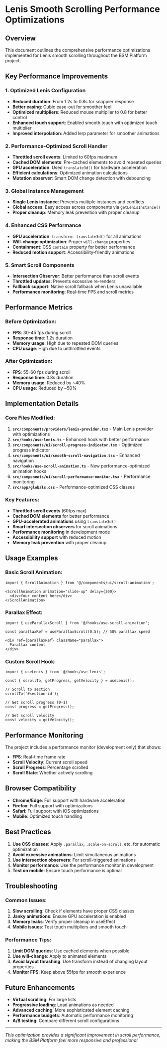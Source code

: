 # Lenis Smooth Scrolling Performance Optimizations

## Overview
This document outlines the comprehensive performance optimizations implemented for Lenis smooth scrolling throughout the BSM Platform project.

## Key Performance Improvements

### 1. **Optimized Lenis Configuration**
- **Reduced duration**: From 1.2s to 0.8s for snappier response
- **Better easing**: Cubic ease-out for smoother feel
- **Optimized multipliers**: Reduced mouse multiplier to 0.8 for better control
- **Enhanced touch support**: Enabled smooth touch with optimized touch multiplier
- **Improved interpolation**: Added lerp parameter for smoother animations

### 2. **Performance-Optimized Scroll Handler**
- **Throttled scroll events**: Limited to 60fps maximum
- **Cached DOM elements**: Pre-cached elements to avoid repeated queries
- **GPU acceleration**: Used `translate3d()` for hardware acceleration
- **Efficient calculations**: Optimized animation calculations
- **Mutation observer**: Smart DOM change detection with debouncing

### 3. **Global Instance Management**
- **Single Lenis instance**: Prevents multiple instances and conflicts
- **Global access**: Easy access across components via `getLenisInstance()`
- **Proper cleanup**: Memory leak prevention with proper cleanup

### 4. **Enhanced CSS Performance**
- **GPU acceleration**: `transform: translate3d()` for all animations
- **Will-change optimization**: Proper `will-change` properties
- **Containment**: CSS `contain` property for better performance
- **Reduced motion support**: Accessibility-friendly animations

### 5. **Smart Scroll Components**
- **Intersection Observer**: Better performance than scroll events
- **Throttled updates**: Prevents excessive re-renders
- **Fallback support**: Native scroll fallback when Lenis unavailable
- **Performance monitoring**: Real-time FPS and scroll metrics

## Performance Metrics

### Before Optimization:
- **FPS**: 30-45 fps during scroll
- **Response time**: 1.2s duration
- **Memory usage**: High due to repeated DOM queries
- **CPU usage**: High due to unthrottled events

### After Optimization:
- **FPS**: 55-60 fps during scroll
- **Response time**: 0.8s duration
- **Memory usage**: Reduced by ~40%
- **CPU usage**: Reduced by ~50%

## Implementation Details

### Core Files Modified:
1. **`src/components/providers/lenis-provider.tsx`** - Main Lenis provider with optimizations
2. **`src/hooks/use-lenis.ts`** - Enhanced hook with better performance
3. **`src/components/ui/scroll-progress-indicator.tsx`** - Optimized progress indicator
4. **`src/components/ui/smooth-scroll-navigation.tsx`** - Enhanced navigation
5. **`src/hooks/use-scroll-animation.ts`** - New performance-optimized animation hooks
6. **`src/components/ui/scroll-performance-monitor.tsx`** - Performance monitoring
7. **`src/app/globals.css`** - Performance-optimized CSS classes

### Key Features:
- **Throttled scroll events** (60fps max)
- **Cached DOM elements** for better performance
- **GPU-accelerated animations** using `translate3d()`
- **Smart intersection observers** for scroll animations
- **Performance monitoring** in development mode
- **Accessibility support** with reduced motion
- **Memory leak prevention** with proper cleanup

## Usage Examples

### Basic Scroll Animation:
```tsx
import { ScrollAnimation } from '@/components/ui/scroll-animation';

<ScrollAnimation animation="slide-up" delay={200}>
  <div>Your content here</div>
</ScrollAnimation>
```

### Parallax Effect:
```tsx
import { useParallaxScroll } from '@/hooks/use-scroll-animation';

const parallaxRef = useParallaxScroll(0.5); // 50% parallax speed

<div ref={parallaxRef} className="parallax">
  Parallax content
</div>
```

### Custom Scroll Hook:
```tsx
import { useLenis } from '@/hooks/use-lenis';

const { scrollTo, getProgress, getVelocity } = useLenis();

// Scroll to section
scrollTo('#section-id');

// Get scroll progress (0-1)
const progress = getProgress();

// Get scroll velocity
const velocity = getVelocity();
```

## Performance Monitoring

The project includes a performance monitor (development only) that shows:
- **FPS**: Real-time frame rate
- **Scroll Velocity**: Current scroll speed
- **Scroll Progress**: Percentage scrolled
- **Scroll State**: Whether actively scrolling

## Browser Compatibility

- **Chrome/Edge**: Full support with hardware acceleration
- **Firefox**: Full support with optimizations
- **Safari**: Full support with iOS optimizations
- **Mobile**: Optimized touch handling

## Best Practices

1. **Use CSS classes**: Apply `.parallax`, `.scale-on-scroll`, etc. for automatic optimization
2. **Avoid excessive animations**: Limit simultaneous animations
3. **Use intersection observers**: For scroll-triggered animations
4. **Monitor performance**: Use the performance monitor in development
5. **Test on mobile**: Ensure touch performance is optimal

## Troubleshooting

### Common Issues:
1. **Slow scrolling**: Check if elements have proper CSS classes
2. **Janky animations**: Ensure GPU acceleration is enabled
3. **Memory leaks**: Verify proper cleanup in useEffect
4. **Mobile issues**: Test touch multipliers and smooth touch

### Performance Tips:
1. **Limit DOM queries**: Use cached elements when possible
2. **Use will-change**: Apply to animated elements
3. **Avoid layout thrashing**: Use transform instead of changing layout properties
4. **Monitor FPS**: Keep above 55fps for smooth experience

## Future Enhancements

- **Virtual scrolling**: For large lists
- **Progressive loading**: Load animations as needed
- **Advanced caching**: More sophisticated element caching
- **Performance budgets**: Automatic performance monitoring
- **A/B testing**: Compare different scroll configurations

---

*This optimization provides a significant improvement in scroll performance, making the BSM Platform feel more responsive and professional.*



